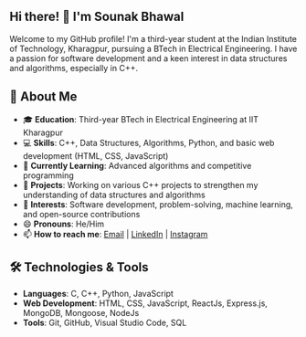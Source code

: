 ## Hi there! 👋 I'm Sounak Bhawal
Welcome to my GitHub profile! I'm a third-year student at the Indian Institute of Technology, Kharagpur, pursuing a BTech in Electrical Engineering. I have a passion for software development and a keen interest in data structures and algorithms, especially in C++.

## 🚀 About Me
- 🎓 **Education**: Third-year BTech in Electrical Engineering at IIT Kharagpur
- 💻 **Skills**: C++, Data Structures, Algorithms, Python, and basic web development (HTML, CSS, JavaScript)
- 🌱 **Currently Learning**: Advanced algorithms and competitive programming
- 🔭 **Projects**: Working on various C++ projects to strengthen my understanding of data structures and algorithms
- 🤔 **Interests**: Software development, problem-solving, machine learning, and open-source contributions
- 😄 **Pronouns**: He/Him
- 📫 **How to reach me**: [Email](sounakbhawal2010@kgpian.iitkgp.ac.in) | [LinkedIn](https://www.linkedin.com/in/sounak-bhawal-904376258/) | [Instagram](https://www.instagram.com/sounakbhawal?igsh=eGVrNWpxa2hmMGZt)

## 🛠️ Technologies & Tools
- **Languages**: C, C++, Python, JavaScript
- **Web Development**: HTML, CSS, JavaScript, ReactJs, Express.js, MongoDB, Mongoose, NodeJs
- **Tools**: Git, GitHub, Visual Studio Code, SQL


<!--
**Coder-crooz-v2/Coder-crooz-v2** is a ✨ _special_ ✨ repository because its `README.md` (this file) appears on your GitHub profile.

Here are some ideas to get you started:

- 🔭 I’m currently working on ...
- 🌱 I’m currently learning ...
- 👯 I’m looking to collaborate on ...
- 🤔 I’m looking for help with ...
- 💬 Ask me about ...
- 📫 How to reach me: ...
- 😄 Pronouns: ...
- ⚡ Fun fact: ...
-->
